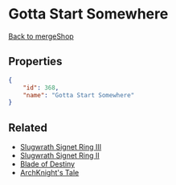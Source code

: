 # Gotta Start Somewhere

<no description available>

[Back to mergeShop](../merge-shops.md)

## Properties

```json
{
    "id": 368,
    "name": "Gotta Start Somewhere"
}
```

## Related

- [Slugwrath Signet Ring III](../items/20976-slugwrath-signet-ring-iii.md)
- [Slugwrath Signet Ring II](../items/20975-slugwrath-signet-ring-ii.md)
- [Blade of Destiny](../items/20980-blade-of-destiny.md)
- [ArchKnight's Tale](../items/20979-archknight-s-tale.md)

